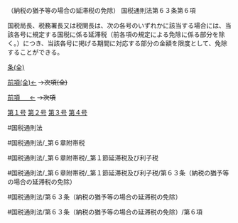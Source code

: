 （納税の猶予等の場合の延滞税の免除）
国税通則法第６３条第６項

国税局長、税務署長又は税関長は、次の各号のいずれかに該当する場合には、当該各号に規定する国税に係る延滞税（前各項の規定による免除に係る部分を除く。）につき、当該各号に掲げる期間に対応する部分の金額を限度として、免除することができる。

[条(全)](国税通則法＿＿＿＿＿第６３条_.md)

[前項(全)←](国税通則法＿＿＿＿＿第６３条第５項_.md)  ~~→次項(全)~~

[前項 　 ←](国税通則法＿＿＿＿＿第６３条第５項.md)  ~~→次項~~

[第１号](国税通則法＿＿＿＿＿第６３条第６項第１号.md)  [第２号](国税通則法＿＿＿＿＿第６３条第６項第２号.md)  [第３号](国税通則法＿＿＿＿＿第６３条第６項第３号.md)  [第４号](国税通則法＿＿＿＿＿第６３条第６項第４号.md)  

#国税通則法

#国税通則法/_第６章附帯税

#国税通則法/_第６章附帯税/_第１節延滞税及び利子税

#国税通則法/_第６章附帯税/_第１節延滞税及び利子税/第６３条（納税の猶予等の場合の延滞税の免除）

#国税通則法/第６３条（納税の猶予等の場合の延滞税の免除）

#国税通則法/第６３条（納税の猶予等の場合の延滞税の免除）/第６項

